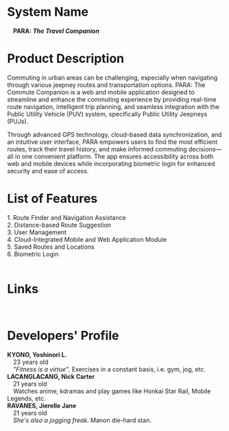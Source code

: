 <h1><b>System Name</b></h1>  
 &emsp;<b>PARA: <i>The Travel Companion</i></b>  
   
<b><h1>Product Description</b></h1>
 Commuting in urban areas can be challenging, especially when navigating through various jeepney routes and transportation options. PARA: The Commute Companion is a web and mobile application designed to streamline and enhance the commuting experience by providing real-time route navigation, intelligent trip planning, and seamless integration with the Public Utility Vehicle (PUV) system, specifically Public Utility Jeepneys (PUJs). 

Through advanced GPS technology, cloud-based data synchronization, and an intuitive user interface, PARA empowers users to find the most efficient routes, track their travel history, and make informed commuting decisions—all in one convenient platform. The app ensures accessibility across both web and mobile devices while incorporating biometric login for enhanced security and ease of access.

<h1><b>List of Features</b></h1>
1. Route Finder and Navigation Assistance <br>  
2. Distance-based Route Suggestion <br>    
3. User Management <br>    
4. Cloud-Integrated Mobile and Web Application Module <br>    
5. Saved Routes and Locations <br>    
6. Biometric Login <br>    
 <br>  

<h1><b>Links</b></h1>
 <br>  

<h1><b>Developers' Profile</b></h1>
<b>KYONO, Yoshinori L.  </b><br>  
&emsp;23 years old  <br>  
&emsp;<i>"Fitness is a virtue"</i>. Exercises in a constant basis, i.e. gym, jog, etc. <br>   
<b>LACANGLACANG, Nick Carter</b>  <br>  
&emsp;21 years old  <br>  
&emsp;Watches anime, kdramas and play games like Honkai Star Rail, Mobile Legends, etc. <br>   
<b>RAVANES, Jierelle Jane</b>  <br>  
&emsp;21 years old  <br>  
&emsp;<i>She's also a jogging freak.</i> Manon die-hard stan.<br>  
  

